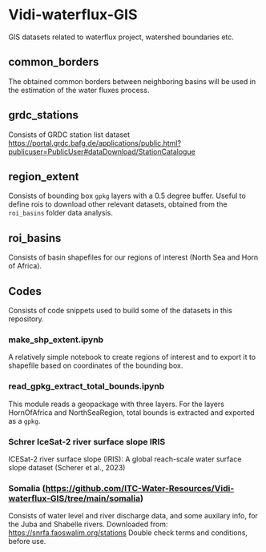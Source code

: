 # Vidi-waterflux-GIS
GIS datasets related to waterflux project, watershed boundaries etc.

## common_borders
The obtained common borders between neighboring basins will be used in the estimation of the water fluxes process.


## grdc_stations
Consists of GRDC station list dataset https://portal.grdc.bafg.de/applications/public.html?publicuser=PublicUser#dataDownload/StationCatalogue

## region_extent
Consists of bounding box `gpkg` layers with a 0.5 degree buffer. Useful to define rois to download other relevant datasets, obtained from the `roi_basins` folder data analysis.

## roi_basins
Consists of basin shapefiles for our regions of interest (North Sea and Horn of Africa).

## Codes
Consists of code snippets used to build some of the datasets in this repository.

### make_shp_extent.ipynb
A relatively simple notebook to create regions of interest and to export it to shapefile based on coordinates of the bounding box.

### read_gpkg_extract_total_bounds.ipynb
This module reads a geopackage with three layers. For the layers HornOfAfrica and NorthSeaRegion, total bounds is extracted and exported as a `gpkg`.

### Schrer IceSat-2 river surface slope IRIS
ICESat-2 river surface slope (IRIS): A global reach-scale water surface slope dataset (Scherer et al., 2023)

### Somalia (https://github.com/ITC-Water-Resources/Vidi-waterflux-GIS/tree/main/somalia)
Consists of water level and river discharge data, and some auxilary info, for the Juba and Shabelle rivers. Downloaded from: https://snrfa.faoswalim.org/stations
Double check terms and conditions, before use.
